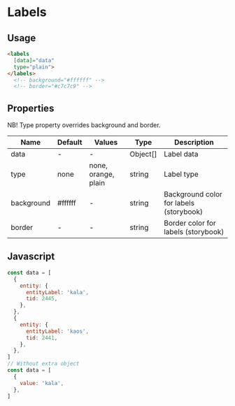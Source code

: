 # Labels

## Usage

```html
<labels
  [data]="data"
  type="plain">
</labels>
  <!-- background="#ffffff" -->
  <!-- border="#c7c7c9" -->
```

## Properties

NB! Type property overrides background and border.

| Name  | Default  | Values  |  Type | Description  |
|---|---|---|---|---|
| data | - | - | Object[] | Label data
| type | none | none, orange, plain | string | Label type
| background | #ffffff | - | string | Background color for labels (storybook)
| border | - | - | string | Border color for labels (storybook)

## Javascript
```javascript
const data = [
  {
    entity: {
      entityLabel: 'kala',
      tid: 2445,
    },
  },
  {
    entity: {
      entityLabel: 'kaos',
      tid: 2441,
    },
  },
]
// Without extra object
const data = [
  {
    value: 'kala',
  },
]
```



